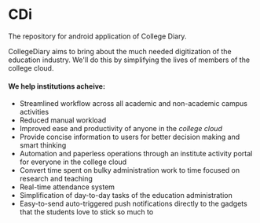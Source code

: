 # CDi
The repository for android application of College Diary.

CollegeDiary aims to bring about the much needed digitization of the education industry. We'll do this by simplifying the lives of members of the college cloud.

#### We help institutions acheive:

- Streamlined workflow across all academic and non-academic campus activities
- Reduced manual workload
- Improved ease and productivity of anyone in the *college cloud*
- Provide concise information to users for better decision making  and smart thinking
- Automation and paperless operations through an institute activity portal for everyone in the college cloud
- Convert time spent on bulky administration work to time focused on research and teaching
- Real-time attendance system
- Simplification of day-to-day tasks of the education administration
- Easy-to-send auto-triggered push notifications directly to the gadgets that the students love to stick so much to
